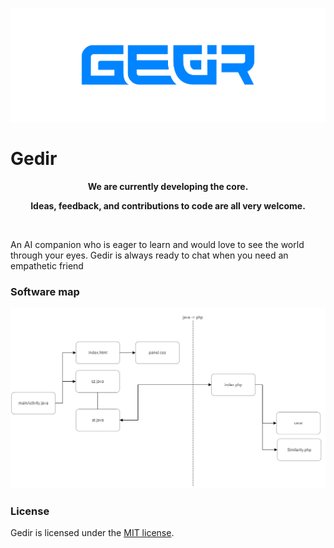 <p align="center"><img src="Image/header.png" alt="Gedir"></p>

# Gedir

**<p align="center">We are currently developing the core.</p>**
**<p align="center">Ideas, feedback, and contributions to code are all very welcome.</p>**

</br>

An AI companion who is eager to learn and would love to see the world through your eyes. Gedir is always ready to chat when you need an empathetic friend

### Software map

<img src="Image/map.png" alt="Gedir">

### License

Gedir is licensed under the [MIT license](https://github.com/sobazino/AI_Gedir/blob/main/LICENSE).
